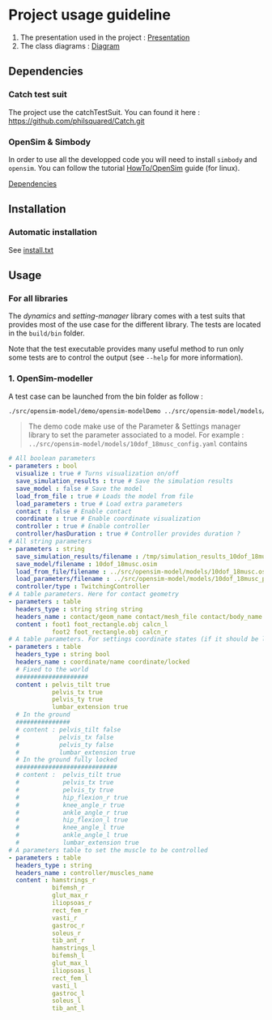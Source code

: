 
# Project usage guideline

1. The presentation used in the project : [Presentation](https://gitlab.com/srill-fb99/spinaldynamics/blob/master/doc/Presentation.pdf)
2. The class diagrams :
	[Diagram](https://gitlab.com/srill-fb99/spinaldynamics/blob/master/doc/class_diagram.pdf)


## Dependencies

### Catch test suit
The project use the catchTestSuit. You can found it here :  https://github.com/philsquared/Catch.git

### OpenSim & Simbody
In order to use all the developped code you will need to install `simbody` and `opensim`.
You can follow the tutorial [HowTo/OpenSim](https://gitlab.com/srill-fb99/spinaldynamics/blob/master/doc/HowToOpenSim.md) guide (for linux).

[Dependencies](https://gitlab.com/srill-fb99/spinaldynamics/blob/master/doc/dependencies.png)



## Installation
### Automatic installation

See [install.txt](https://gitlab.com/srill-fb99/spinaldynamics/blob/master/install.txt)


## Usage

### For all libraries
The _dynamics_ and _setting-manager_ library comes with a test suits that provides most of the use case for the different library.
The tests are located in the `build/bin` folder.

Note that the test executable provides many useful method to run only some tests are to control the output (see `--help` for more information).

### 1. OpenSim-modeller

A test case can be launched from the bin folder as follow :

```bash
./src/opensim-model/demo/opensim-modelDemo ../src/opensim-model/models/10dof_18musc_config.yaml
```

> The demo code make use of the Parameter & Settings manager library to set the parameter associated to a model. 
For example : `../src/opensim-model/models/10dof_18musc_config.yaml` contains 

```yaml
# All boolean parameters
- parameters : bool
  visualize : true # Turns visualization on/off
  save_simulation_results : true # Save the simulation results
  save_model : false # Save the model
  load_from_file : true # Loads the model from file
  load_parameters : true # Load extra parameters 
  contact : false # Enable contact
  coordinate : true # Enable coordinate visualization
  controller : true # Enable controller
  controller/hasDuration : true # Controller provides duration ?
# All string parameters
- parameters : string
  save_simulation_results/filename : /tmp/simulation_results_10dof_18musc.sto
  save_model/filename : 10dof_18musc.osim
  load_from_file/filename : ../src/opensim-model/models/10dof_18musc.osim
  load_parameters/filename : ../src/opensim-model/models/10dof_18musc_param.txt
  controller/type : TwitchingController
# A table parameters. Here for contact geometry
- parameters : table
  headers_type : string string string
  headers_name : contact/geom_name contact/mesh_file contact/body_name
  content : foot1 foot_rectangle.obj calcn_l
            foot2 foot_rectangle.obj calcn_r
# A table parameters. For settings coordinate states (if it should be locked or not)
- parameters : table
  headers_type : string bool
  headers_name : coordinate/name coordinate/locked
  # Fixed to the world
  ####################
  content : pelvis_tilt true
            pelvis_tx true
            pelvis_ty true
            lumbar_extension true
  # In the ground
  ###############
  # content : pelvis_tilt false
  #           pelvis_tx false
  #           pelvis_ty false
  #           lumbar_extension true
  # In the ground fully locked
  ############################
  # content :  pelvis_tilt true
  #            pelvis_tx true
  #            pelvis_ty true
  #            hip_flexion_r true
  #            knee_angle_r true
  #            ankle_angle_r true
  #            hip_flexion_l true
  #            knee_angle_l true
  #            ankle_angle_l true
  #            lumbar_extension true
# A parameters table to set the muscle to be controlled
- parameters : table
  headers_type : string
  headers_name : controller/muscles_name
  content : hamstrings_r
            bifemsh_r
            glut_max_r
            iliopsoas_r
            rect_fem_r
            vasti_r
            gastroc_r
            soleus_r
            tib_ant_r
            hamstrings_l
            bifemsh_l
            glut_max_l
            iliopsoas_l
            rect_fem_l
            vasti_l
            gastroc_l
            soleus_l
            tib_ant_l
```
